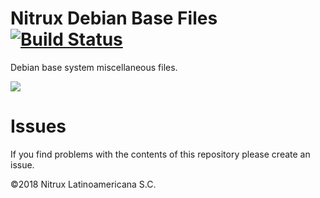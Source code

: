 # Nitrux Debian Base Files [![Build Status](https://travis-ci.org/nomad-desktop/nxos-base-files.svg?branch=master)](https://travis-ci.org/Nitrux/nxos-base-files)

Debian base system miscellaneous files.

![](https://i.imgur.com/H6UEtq9.png)

# Issues
If you find problems with the contents of this repository please create an issue.

©2018 Nitrux Latinoamericana S.C.
